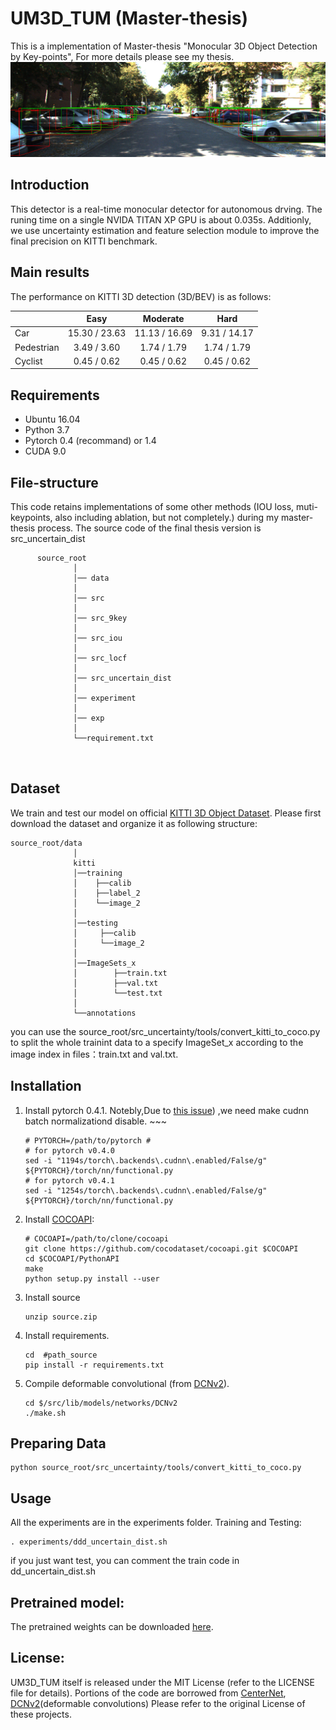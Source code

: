 # UM3D_TUM (Master-thesis)
This is a implementation of Master-thesis "Monocular 3D Object Detection by Key-points", For more details please see my thesis.
![image](003822front.png)
## Introduction
This detector is a real-time monocular detector for autonomous drving. The runing time on a single NVIDA TITAN XP GPU is about 0.035s.
Additionly, we use uncertainty estimation and feature selection module to improve the final precision on KITTI benchmark. 
## Main results
The performance on KITTI 3D detection (3D/BEV) is as follows:

|             |     Easy      |    Moderate    |     Hard     |
|-------------|:-------------:|:--------------:|:------------:|
| Car         | 15.30  / 23.63 | 11.13 / 16.69   | 9.31 / 14.17 | 
| Pedestrian  | 3.49  / 3.60  | 1.74 / 1.79    | 1.74 / 1.79  | 
| Cyclist     | 0.45  / 0.62  | 0.45 / 0.62    | 0.45 / 0.62  |
## Requirements
*   Ubuntu 16.04
*   Python 3.7
*   Pytorch 0.4 (recommand) or 1.4
*   CUDA 9.0
## File-structure
This code retains implementations of some other methods (IOU loss, muti-keypoints, also including ablation, but not completely.) during my master-thesis process. 
The source code of the final thesis version is src_uncertain_dist
```
      source_root
              │   
              │── data
              │    
              │── src
              │    
              │── src_9key
              │        
              │── src_iou
              │
              │── src_locf
              │
              │── src_uncertain_dist
              │
              │── experiment
              │
              │── exp
              │
              └──requirement.txt
              
           
```
## Dataset

We train and test our model on official [KITTI 3D Object Dataset](http://www.cvlibs.net/datasets/kitti/eval_object.php?obj_benchmark=3d). 
Please first download the dataset and organize it as following structure:
```
source_root/data
              │   
              kitti
              │──training
              │    ├──calib 
              │    ├──label_2 
              │    └──image_2 
              │
              │──testing
              │     ├──calib 
              │     └──image_2
              │
              │──ImageSets_x
              │        ├──train.txt
              │        ├──val.txt
              │        └──test.txt
              │
              └──annotations
```  
you can use the source_root/src_uncertainty/tools/convert_kitti_to_coco.py to split the whole trainint data to a specify ImageSet_x according to the image index in files：train.txt and val.txt. 

## Installation
1. Install pytorch 0.4.1. 
    Notebly,Due to [this issue](https://github.com/xingyizhou/pytorch-pose-hg-3d/issues/16)) ,we need make cudnn batch normalizationd disable.   ~~~
    ~~~
    # PYTORCH=/path/to/pytorch # 
    # for pytorch v0.4.0
    sed -i "1194s/torch\.backends\.cudnn\.enabled/False/g" ${PYTORCH}/torch/nn/functional.py
    # for pytorch v0.4.1
    sed -i "1254s/torch\.backends\.cudnn\.enabled/False/g" ${PYTORCH}/torch/nn/functional.py
    ~~~
2. Install [COCOAPI](https://github.com/cocodataset/cocoapi):
    ~~~
    # COCOAPI=/path/to/clone/cocoapi
    git clone https://github.com/cocodataset/cocoapi.git $COCOAPI
    cd $COCOAPI/PythonAPI
    make
    python setup.py install --user
    ~~~
 3. Install source 
    ~~~
    unzip source.zip 
    ~~~
 4. Install requirements.
    ~~~
    cd  #path_source
    pip install -r requirements.txt
    ~~~
 5. Compile deformable convolutional (from [DCNv2](https://github.com/CharlesShang/DCNv2/tree/pytorch_0.4)).
    ~~~
    cd $/src/lib/models/networks/DCNv2
    ./make.sh
    ~~~
## Preparing Data
   ~~~
   python source_root/src_uncertainty/tools/convert_kitti_to_coco.py
   ~~~
## Usage
   All the experiments are in the experiments folder.
   Training and Testing:
   ~~~
   . experiments/ddd_uncertain_dist.sh
   ~~~
   if you just want test, you can comment the train code in dd_uncertain_dist.sh
## Pretrained model:
  The pretrained weights can be downloaded [here](https://drive.google.com/file/d/1KPOecVhu_EsLqxFs4hDYSrrQZE3Q5pQe/view?usp=sharing).
## License:
UM3D_TUM itself is released under the MIT License (refer to the LICENSE file for details). 
Portions of the code are borrowed from [CenterNet](https://github.com/xingyizhou/CenterNet/), [DCNv2](https://github.com/CharlesShang/DCNv2)(deformable convolutions)
Please refer to the original License of these projects.
